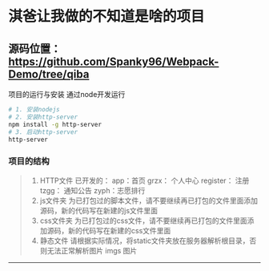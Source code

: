 # 淇爸让我做的不知道是啥的项目

源码位置： https://github.com/Spanky96/Webpack-Demo/tree/qiba
------

项目的运行与安装 通过node开发运行
``` bash
# 1. 安装nodejs
# 2. 安装http-server
npm install -g http-server
# 3. 启动http-server
http-server
```

### 项目的结构

> 1. HTTP文件
    已开发的： app：首页  grzx： 个人中心 register： 注册
    tzgg： 通知公告 zyph：志愿排行
> 2. js文件夹
    为已打包过的脚本文件，请不要继续再已打包的文件里面添加源码，新的代码写在新建的js文件里面
> 3. css文件夹
    为已打包过的css文件，请不要继续再已打包的文件里面添加源码，新的代码写在新建的css文件里面
> 4. 静态文件
    请根据实际情况，将static文件夹放在服务器解析根目录，否则无法正常解析图片
    imgs 图片
------